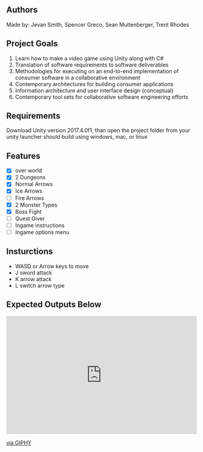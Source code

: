 ## Authors
Made by: Jevan Smith, Spencer Greco, 
Sean Multenberger, Trent Rhodes

## Project Goals
1. Learn how to make a video game using Unity along with C#
2. Translation of software requirements to software deliverables
3. Methodologies for executing on an end-to-end implementation of consumer software in a collaborative environment
4. Contemporary architectures for building consumer applications
5. Information architecture and user interface design (conceptual)
6. Contemporary tool sets for collaborative software engineering efforts

## Requirements
Download Unity version 2017.4.0f1, than open the project folder from your unity launcher
should build using windows, mac, or linux

## Features
- [x] over world
- [x] 2 Dungeons
- [x] Normal Arrows
- [x] Ice Arrows
- [ ] Fire Arrows
- [x] 2 Monster Types
- [x] Boss Fight
- [ ] Quest Giver
- [ ] Ingame instructions
- [ ] Ingame options menu

## Insturctions
- WASD or Arrow keys to move
- J sword attack
- K arrow attack
- L switch arrow type

## Expected Outputs Below
<div style="width:100%;height:0;padding-bottom:62%;position:relative;"><iframe src="https://giphy.com/embed/l4Fduq3ucfCTwosodF" width="100%" height="100%" style="position:absolute" frameBorder="0" class="giphy-embed" allowFullScreen></iframe></div><p><a href="https://giphy.com/gifs/l4Fduq3ucfCTwosodF">via GIPHY</a></p>
